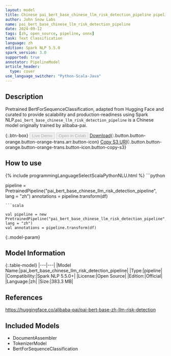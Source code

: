 ```yaml
---
layout: model
title: Chinese pai_bert_base_chinese_llm_risk_detection_pipeline pipeline BertForSequenceClassification from alibaba-pai
author: John Snow Labs
name: pai_bert_base_chinese_llm_risk_detection_pipeline
date: 2024-09-12
tags: [zh, open_source, pipeline, onnx]
task: Text Classification
language: zh
edition: Spark NLP 5.5.0
spark_version: 3.0
supported: true
annotator: PipelineModel
article_header:
  type: cover
use_language_switcher: "Python-Scala-Java"
---
```


## Description

Pretrained BertForSequenceClassification, adapted from Hugging Face and curated to provide scalability and production-readiness using Spark NLP.`pai_bert_base_chinese_llm_risk_detection_pipeline` is a Chinese model originally trained by alibaba-pai.

{:.btn-box}
<button class="button button-orange" disabled>Live Demo</button>
<button class="button button-orange" disabled>Open in Colab</button>
[Download](https://s3.amazonaws.com/auxdata.johnsnowlabs.com/public/models/pai_bert_base_chinese_llm_risk_detection_pipeline_zh_5.5.0_3.0_1726182762772.zip){:.button.button-orange.button-orange-trans.arr.button-icon}
[Copy S3 URI](s3://auxdata.johnsnowlabs.com/public/models/pai_bert_base_chinese_llm_risk_detection_pipeline_zh_5.5.0_3.0_1726182762772.zip){:.button.button-orange.button-orange-trans.button-icon.button-copy-s3}

## How to use



<div class="tabs-box" markdown="1">
{% include programmingLanguageSelectScalaPythonNLU.html %}
```python

pipeline = PretrainedPipeline("pai_bert_base_chinese_llm_risk_detection_pipeline", lang = "zh")
annotations =  pipeline.transform(df)   

```
```scala

val pipeline = new PretrainedPipeline("pai_bert_base_chinese_llm_risk_detection_pipeline", lang = "zh")
val annotations = pipeline.transform(df)

```
</div>

{:.model-param}
## Model Information

{:.table-model}
|---|---|
|Model Name:|pai_bert_base_chinese_llm_risk_detection_pipeline|
|Type:|pipeline|
|Compatibility:|Spark NLP 5.5.0+|
|License:|Open Source|
|Edition:|Official|
|Language:|zh|
|Size:|383.3 MB|

## References

https://huggingface.co/alibaba-pai/pai-bert-base-zh-llm-risk-detection

## Included Models

- DocumentAssembler
- TokenizerModel
- BertForSequenceClassification